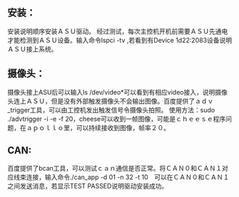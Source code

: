 ## 安装：
安装说明顺序安装ＡＳＵ驱动。
经过测试，每次主控机开机前需要ＡＳＵ先通电才能检测到ＡＳＵ设备。输入命令lspci -tv ,若看到有Device 1d22:2083设备说明ＡＳＵ接上系统。
## 摄像头：
摄像头接上ASU后可以输入ls /dev/video*可以看到有相应video接入，说明摄像头连上ＡＳＵ，但是没有外部触发摄像头不会输出图像。百度提供了ａｄｖ_trigger工具，可以由工控机发出触发信号令摄像头拍照。
使用方法：sudo ./advtrigger -i -e -f 20，cheese可以收到一帧图像，可能是ｃｈｅｅｓｅ程序问题，在ａｐｏｌｌｏ里，可以持续接收到图像，帧率２０。
## CAN:
百度提供了bcan工具，可以测试ｃａｎ通信是否正常。将ＣＡＮ０和ＣＡＮ１对应线束连接，输入命令./can_app -d  01 -n 32 -t 10　可以在ＣＡＮ０和ＣＡＮ１之间发送消息，若显示TEST PASSED说明驱动安装成功。
